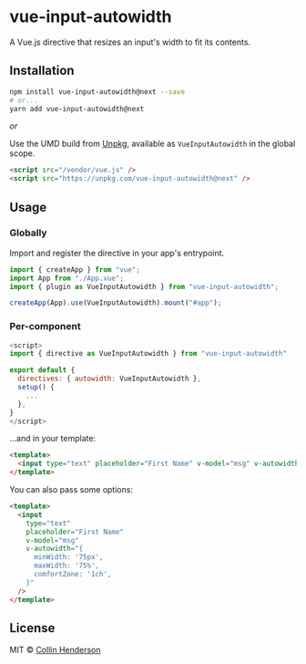 # vue-input-autowidth

A Vue.js directive that resizes an input's width to fit its contents.

## Installation

```bash
npm install vue-input-autowidth@next --save
# or...
yarn add vue-input-autowidth@next
```

_or_

Use the UMD build from [Unpkg](https://unpkg.com/vue-input-autowidth), available as `VueInputAutowidth` in the global scope.

```html
<script src="/vendor/vue.js" />
<script src="https://unpkg.com/vue-input-autowidth@next" />
```

## Usage

### Globally

Import and register the directive in your app's entrypoint.

```js
import { createApp } from "vue";
import App from "./App.vue";
import { plugin as VueInputAutowidth } from "vue-input-autowidth";

createApp(App).use(VueInputAutowidth).mount("#app");
```

### Per-component

```js
<script>
import { directive as VueInputAutowidth } from "vue-input-autowidth"

export default {
  directives: { autowidth: VueInputAutowidth },
  setup() {
    ...
  },
}
</script>
```

...and in your template:

```html
<template>
  <input type="text" placeholder="First Name" v-model="msg" v-autowidth />
</template>
```

You can also pass some options:

```html
<template>
  <input
    type="text"
    placeholder="First Name"
    v-model="msg"
    v-autowidth="{
      minWidth: '75px',
      maxWidth: '75%',
      comfortZone: '1ch',
    }"
  />
</template>
```

## License

MIT © [Collin Henderson](https://github.com/syropian)

